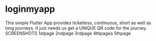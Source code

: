 # loginmyapp
This simple Flutter App provides ticketless, continuous, short as well as long journeys. It just needs us get a UNIQUE QR code for the journey. SCREENSHOTS 1stpage 2ndpage 3rdpage 4thpagea 5thpage
